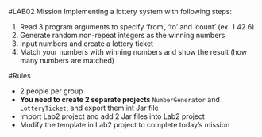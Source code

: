 #LAB02 MissionImplementing a lottery system with following steps:1. Read 3 program arguments to specify ‘from’, ‘to’ and ‘count’ (ex: 1 42 6)2. Generate <count> random non-repeat integers as the winning numbers3. Input <count> numbers and create a lottery ticket4. Match your numbers with winning numbers and show the result (how many numbers are matched)

#Rules
- 2 people per group-  **You need to create 2 separate projects** ```NumberGenerator``` and ```LotteryTicket```, and export them int Jar file- Import Lab2 project and add 2 Jar files into Lab2 project- Modify the template in Lab2 project to complete today’s mission
